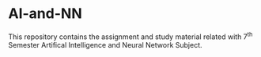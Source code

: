 
  
# AI-and-NN

This repository contains the assignment and study material related with 7<sup>th</sup> Semester Artifical Intelligence and Neural Network Subject.
